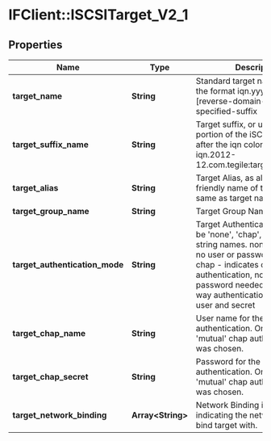 # IFClient::ISCSITarget_V2_1

## Properties
Name | Type | Description | Notes
------------ | ------------- | ------------- | -------------
**target_name** | **String** | Standard target names are of the format iqn.yyyy-mm.[reverse-domain-name]:user-specified-suffix | [optional] 
**target_suffix_name** | **String** | Target suffix, or user specified portion of the iSCSI target name after the iqn colon  (e.g. iqn.2012-12.com.tegile:targetSuffixName)  | [optional] 
**target_alias** | **String** | Target Alias, as alternate user friendly name of target (often same as target name suffix) | [optional] 
**target_group_name** | **String** | Target Group Name | [optional] 
**target_authentication_mode** | **String** | Target Authentication type. Must be &#39;none&#39;, &#39;chap&#39;, or &#39;mutual&#39; string names.   none - indicates no user or password needed   chap - indicates one way authentication, no user or password needed   mutual - two way authentication, supply chap user and secret  | [optional] 
**target_chap_name** | **String** | User name for the chap authentication. Only required if &#39;mutual&#39; chap authentication was chosen.        | [optional] 
**target_chap_secret** | **String** | Password for the chap authentication. Only required if &#39;mutual&#39; chap authentication was chosen.  | [optional] 
**target_network_binding** | **Array&lt;String&gt;** | Network Binding ip:port string indicating the network ports to bind target with. | [optional] 


